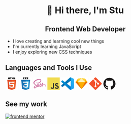 <h1 align="center">👋 Hi there, I'm Stu</h1>
<h2 align="center">Frontend Web Developer</h2>

- I love creating and learning cool new things
- I'm currently learning JavaScript
- I enjoy exploring new CSS techniques

## Languages and Tools I Use

<p>
  <img src="https://raw.githubusercontent.com/devicons/devicon/master/icons/html5/html5-original-wordmark.svg" alt="html5" width="40" height="40" />
  <img src="https://raw.githubusercontent.com/devicons/devicon/master/icons/css3/css3-original-wordmark.svg" alt="css3" width="40" height="40"/>
  <img src="https://raw.githubusercontent.com/devicons/devicon/master/icons/sass/sass-original.svg" alt="sass" width="40" height="40" />
  <img src="https://raw.githubusercontent.com/devicons/devicon/master/icons/javascript/javascript-original.svg" alt="javascript" width="40" height="40" />
  <img src="https://raw.githubusercontent.com/devicons/devicon/master/icons/vscode/vscode-original.svg" alt="vscode" width="40" height="40" />
  <img src="https://raw.githubusercontent.com/devicons/devicon/master/icons/sketch/sketch-original.svg" alt="sketch" width="40" height="40" />
  <img src="https://raw.githubusercontent.com/devicons/devicon/master/icons/git/git-original.svg" alt="git" width="40" height="40" />
  <img src="https://raw.githubusercontent.com/devicons/devicon/master/icons/github/github-original.svg" alt="github" width="40" height="40" />
</p>

## See my work

<p>
  <a href="https://www.frontendmentor.io/profile/frontendstu" target="new">
    <img src="https://www.frontendmentor.io/static/images/logo-desktop.svg" alt="frontend mentor" width="200" />
  </a>
</p>
